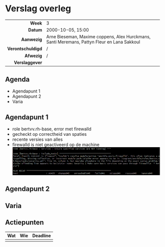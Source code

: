 # Verslag overleg

|                     |                   |
|--------------------:|:------------------|
|            **Week** | 3                 |
|           **Datum** | 2000-10-05, 15:00 |
|        **Aanwezig** | Arne Bieseman, Maxime coppens, Alex Hurckmans, Santi Meremans, Pattyn Fleur en Lana Sakkoul|
| **Verontschuldigd** | /                 |
|         **Afwezig** | /                 |
|    **Verslaggever** |                   |

## Agenda

- Agendapunt 1
- Agendapunt 2
- Varia

## Agendapunt 1
 - role bertvv.rh-base, error met firewalld
  - gecheckt op correctheid van spaties
  - recente versies van alles
  - firewalld is niet geactiveerd op de machine
  ![Firewalld_Error](Fotos/Firewalld_Error.png)


## Agendapunt 2



## Varia



## Actiepunten

| Wat | Wie | Deadline |
|:----|:----|:---------|
|     |     |          |
